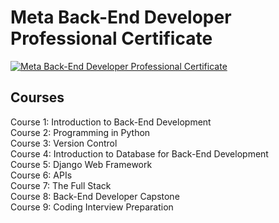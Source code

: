 # Meta Back-End Developer Professional Certificate  
[![Meta Back-End Developer Professional Certificate](https://images.credly.com/size/340x340/images/8e2df036-53e1-4f2c-9c62-7c2b24f1fbbf/image.png)](https://www.credly.com/badges/956971eb-2497-4c8d-94eb-25f4e938c88a/public_url)

## Courses
Course 1: Introduction to Back-End Development  
Course 2: Programming in Python  
Course 3: Version Control  
Course 4: Introduction to Database for Back-End Development  
Course 5: Django Web Framework  
Course 6: APIs   
Course 7: The Full Stack  
Course 8: Back-End Developer Capstone  
Course 9: Coding Interview Preparation  
